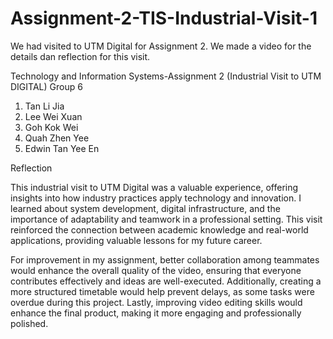 # Assignment-2-TIS-Industrial-Visit-1
We had visited to UTM Digital for Assignment 2.
We made a video for the details dan reflection for this visit.

Technology and Information Systems-Assignment 2 (Industrial Visit to UTM DIGITAL) Group 6

1. Tan Li Jia
2. Lee Wei Xuan
3. Goh Kok Wei
4. Quah Zhen Yee
5. Edwin Tan Yee En

Reflection

This industrial visit to UTM Digital was a valuable experience, offering insights into how industry practices apply technology and innovation. I learned about system development, digital infrastructure, and the importance of adaptability and teamwork in a professional setting. This visit reinforced the connection between academic knowledge and real-world applications, providing valuable lessons for my future career.

For improvement in my assignment, better collaboration among teammates would enhance the overall quality of the video, ensuring that everyone contributes effectively and ideas are well-executed. Additionally, creating a more structured timetable would help prevent delays, as some tasks were overdue during this project. Lastly, improving video editing skills would enhance the final product, making it more engaging and professionally polished.
